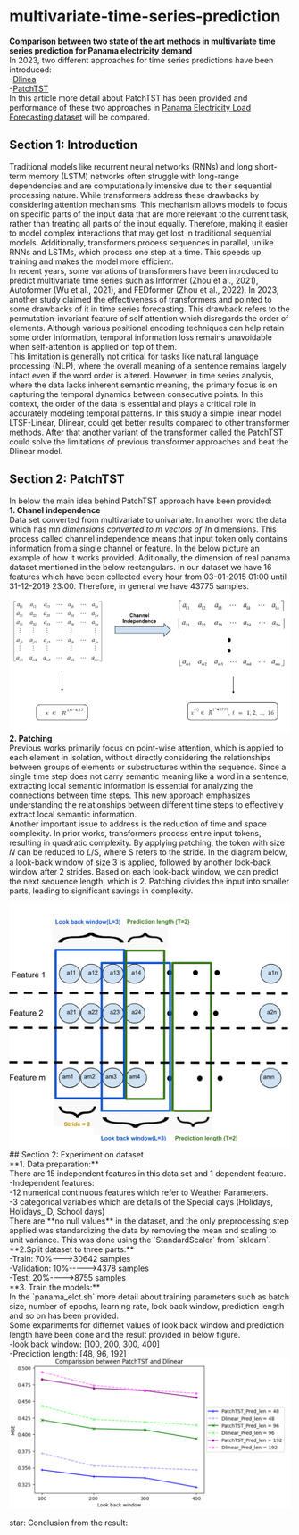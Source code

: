 # multivariate-time-series-prediction
**Comparison between two state of the art methods in multivariate time series prediction for Panama electricity demand**<br>
In 2023, two different approaches for time series predictions have been introduced:<br>
-[Dlinea](https://arxiv.org/abs/2202.07125)<br>
-[PatchTST](https://arxiv.org/abs/2211.14730)<br>
In this article more detail about PatchTST has been provided and performance of these two approaches in [Panama Electricity Load Forecasting dataset](https://www.kaggle.com/datasets/pateljay731/panama-electricity-load-forecasting/data) will be compared.<br>
## Section 1: Introduction<br>
Traditional models like recurrent neural networks (RNNs) and long short-term memory (LSTM) networks often struggle with long-range dependencies and are computationally intensive due to their sequential processing nature. While transformers address these drawbacks by considering attention mechanisms. This mechanism allows models to focus on specific parts of the input data that are more relevant to the current task, rather than treating all parts of the input equally. Therefore, making it easier to model complex interactions that may get lost in traditional sequential models. Additionally, transformers process sequences in parallel, unlike RNNs and LSTMs, which process one step at a time. This speeds up training and makes the model more efficient.<br>
In recent years, some variations of transformers have been introduced to predict multivariate time series such as Informer (Zhou et al., 2021), Autoformer (Wu et al., 2021), and FEDformer (Zhou et al., 2022). In 2023, another study claimed the effectiveness of transformers and pointed to some drawbacks of it in time series forecasting. This drawback refers to the permutation-invariant feature of self attention which disregards the order of elements. Although various positional encoding techniques can help retain some order information, temporal information loss remains unavoidable when self-attention is applied on top of them.<br>
This limitation is generally not critical for tasks like natural language processing (NLP), where the overall meaning of a sentence remains largely intact even if the word order is altered. However, in time series analysis, where the data lacks inherent semantic meaning, the primary focus is on capturing the temporal dynamics between consecutive points. 
In this context, the order of the data is essential and plays a critical role in accurately modeling temporal patterns. In this study a simple linear model LTSF-Linear, Dlinear,  could get better results compared to other transformer methods.
After that another variant of the transformer called the PatchTST could solve the limitations of previous transformer approaches and beat the Dlinear model.<br>
## Section 2: PatchTST<br>
In below the main idea behind PatchTST approach have been provided:<br>
**1. Chanel independence**<br>
Data set converted from multivariate to univariate. In another word the data which has m*n dimensions converted to m vectors of 1*n dimensions. This process called channel independence means that input token only contains information from a single channel or feature. In the below picture an example of how it works provided. Aditionally, the dimension of real panama dataset mentioned in the below rectangulars. In our dataset we have 16 features which have been collected every hour from 03-01-2015 01:00 until 31-12-2019 23:00. Therefore, in general we have 43775 samples.<br>
![Channel_independence](Images/Channel_independence.png)<br>
**2. Patching**<br>
Previous works primarily focus on point-wise attention, which is applied to each element in isolation, without directly considering the relationships between groups of elements or substructures within the sequence. Since a single time step does not carry semantic meaning like a word in a sentence, extracting local semantic information is essential for analyzing the connections between time steps. This new approach emphasizes understanding the relationships between different time steps to effectively extract local semantic information.<br>
Another important issue to address is the reduction of time and space complexity. In prior works, transformers process entire input tokens, resulting in quadratic complexity. By applying patching, the token with size 𝑁 can be reduced to 𝐿/S, where S refers to the stride. In the diagram below, a look-back window of size 3 is applied, followed by another look-back window after 2 strides. Based on each look-back window, we can predict the next sequence length, which is 2. Patching divides the input into smaller parts, leading to significant savings in complexity.<br>

<img src="Images/patching.png" alt="patching" width="700"/>
## Section 2: Experiment on dataset<br>
**1. Data preparation:**<br>
There are 15 independent features in this data set and 1 dependent feature.<br>
-Independent features:<br>
  -12 numerical continuous features which refer to Weather Parameters.<br>
  -3 categorical variables which are details of the Special days (Holidays, Holidays_ID, School days)<br>
There are **no null values** in the dataset, and the only preprocessing step applied was standardizing the data by removing the mean and scaling to unit variance. This was done using the `StandardScaler` from `sklearn`.<br>
**2.Split dataset to three parts:**<br>
-Train: 70%--->30642 samples<br>
-Validation: 10%----->4378 samples<br>
-Test: 20%---->8755 samples<br>
**3. Train the models:**<br>
In the `panama_elct.sh` more detail about training parameters such as batch size, number of epochs, learning rate, look back window, prediction length and so on has been provided.<br>
Some expariments for differnet values of look back window and prediction length have been done and the result provided in below figure.<br>
-look back window: [100, 200, 300, 400]<br>
-Prediction length: [48, 96, 192]<br>
<img src="Images/Comparission_btw_Patchtst_and_Dlinear.png" alt="Comparission_btw_Patchtst_and_Dlinear" width="700"/>

star: Conclusion from the result:<br>

